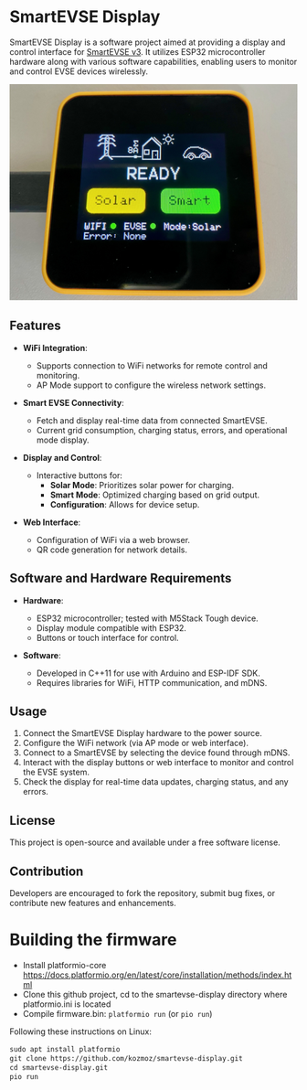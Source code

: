 # SmartEVSE Display

SmartEVSE Display is a software project aimed at providing a display and control interface for
[SmartEVSE v3](https://www.smartevse.nl). It utilizes ESP32 microcontroller hardware along with various software
capabilities,
enabling users to monitor and control EVSE devices wirelessly.

![](smartevse-display.jpg)

## Features

- **WiFi Integration**:
    - Supports connection to WiFi networks for remote control and monitoring.
    - AP Mode support to configure the wireless network settings.

- **Smart EVSE Connectivity**:
    - Fetch and display real-time data from connected SmartEVSE.
    - Current grid consumption, charging status, errors, and operational mode display.

- **Display and Control**:
    - Interactive buttons for:
        - **Solar Mode**: Prioritizes solar power for charging.
        - **Smart Mode**: Optimized charging based on grid output.
        - **Configuration**: Allows for device setup.

- **Web Interface**:
    - Configuration of WiFi via a web browser.
    - QR code generation for network details.

## Software and Hardware Requirements

- **Hardware**:
    - ESP32 microcontroller; tested with M5Stack Tough device.
    - Display module compatible with ESP32.
    - Buttons or touch interface for control.

- **Software**:
    - Developed in C++11 for use with Arduino and ESP-IDF SDK.
    - Requires libraries for WiFi, HTTP communication, and mDNS.

## Usage

1. Connect the SmartEVSE Display hardware to the power source.
2. Configure the WiFi network (via AP mode or web interface).
3. Connect to a SmartEVSE by selecting the device found through mDNS.
4. Interact with the display buttons or web interface to monitor and control the EVSE system.
5. Check the display for real-time data updates, charging status, and any errors.

## License

This project is open-source and available under a free software license.

## Contribution

Developers are encouraged to fork the repository, submit bug fixes, or contribute new features and enhancements.

# Building the firmware

* Install platformio-core https://docs.platformio.org/en/latest/core/installation/methods/index.html
* Clone this github project, cd to the smartevse-display directory where platformio.ini is located
* Compile firmware.bin: `platformio run` (or `pio run`) <br>

Following these instructions on Linux:
```
sudo apt install platformio
git clone https://github.com/kozmoz/smartevse-display.git
cd smartevse-display.git
pio run
```